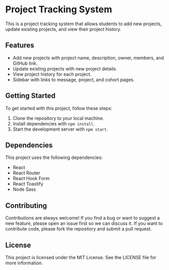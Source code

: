 # Project Tracking System

This is a project tracking system that allows students to add new projects, update existing projects, and view their project history.

## Features

- Add new projects with project name, description, owner, members, and GitHub link.
- Update existing projects with new project details.
- View project history for each project.
- Sidebar with links to message, project, and cohort pages.

## Getting Started

To get started with this project, follow these steps:

1. Clone the repository to your local machine.
2. Install dependencies with `npm install`.
3. Start the development server with `npm start`.

## Dependencies

This project uses the following dependencies:

- React
- React Router
- React Hook Form
- React Toastify
- Node Sass

## Contributing

Contributions are always welcome! If you find a bug or want to suggest a new feature, please open an issue first so we can discuss it. If you want to contribute code, please fork the repository and submit a pull request.

## License

This project is licensed under the MIT License. See the LICENSE file for more information.
